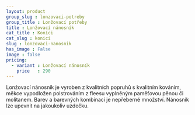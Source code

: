 ```yaml
---
layout: product
group_slug : lonzovaci-potreby
group_title : Lonžovací potřeby
title : Lonžovací nánosník
cat_title : Koníci
cat_slug : konici
slug : lonzovaci-nanosnik
has_image : False
image : false
pricing:
  - variant : Lonžovací nánosník
    price   : 290
---
```


Lonžovací nánosník je vyroben z kvalitních popruhů s kvalitním kováním, měkce vypodložen polstrováním z fleesu vyplněným paměťovou pěnou či molitanem. Barev a barevných kombinací je nepřeberné množství. Nánosník lze upevnit na jakoukoliv uzdečku.

